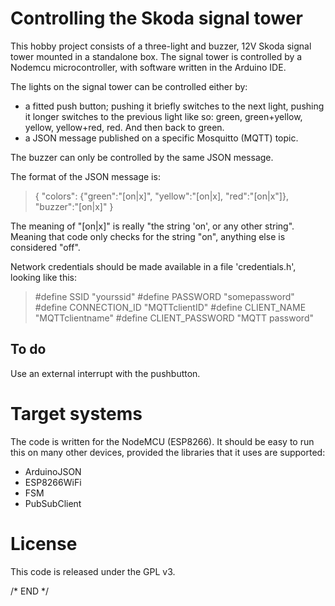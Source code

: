 # Controlling the Skoda signal tower
This hobby project consists of a three-light and buzzer, 12V Skoda signal tower mounted in a standalone box. The signal tower is controlled by a Nodemcu microcontroller, with software written in the Arduino IDE.

The lights on the signal tower can be controlled either by:
- a fitted push button; pushing it briefly switches to the next light, pushing it longer switches to the previous light like so: green, green+yellow, yellow, yellow+red, red. And then back to green.
- a JSON message published on a specific Mosquitto (MQTT) topic.

The buzzer can only be controlled by the same JSON message.

The format of the JSON message is:

> { "colors": {"green":"[on|x]", "yellow":"[on|x], "red":"[on|x"]}, "buzzer":"[on|x]" }

The meaning of "[on|x]" is really "the string 'on', or any other string". Meaning that code only checks for the string "on", anything else is considered "off".

Network credentials should be made available in a file 'credentials.h', looking like this:

> #define SSID "yourssid"
> #define PASSWORD "somepassword"
> #define CONNECTION_ID "MQTTclientID"
> #define CLIENT_NAME "MQTTclientname"
> #define CLIENT_PASSWORD "MQTT password"

## To do
Use an external interrupt with the pushbutton.

# Target systems
The code is written for the NodeMCU (ESP8266). It should be easy to run this on many other devices, provided the libraries that it uses are supported:

- ArduinoJSON
- ESP8266WiFi
- FSM
- PubSubClient

# License
This code is released under the GPL v3.




/* END */


